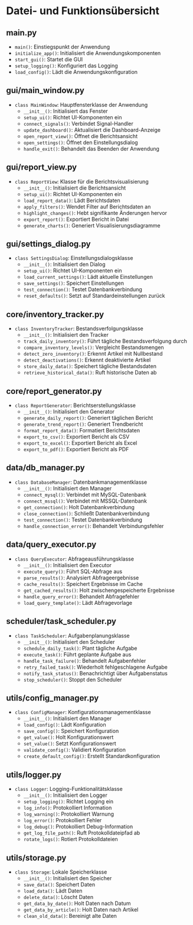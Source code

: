 # Datei- und Funktionsübersicht

## main.py
- `main()`: Einstiegspunkt der Anwendung
- `initialize_app()`: Initialisiert die Anwendungskomponenten
- `start_gui()`: Startet die GUI
- `setup_logging()`: Konfiguriert das Logging
- `load_config()`: Lädt die Anwendungskonfiguration

## gui/main_window.py
- `class MainWindow`: Hauptfensterklasse der Anwendung
  - `__init__()`: Initialisiert das Fenster
  - `setup_ui()`: Richtet UI-Komponenten ein
  - `connect_signals()`: Verbindet Signal-Handler
  - `update_dashboard()`: Aktualisiert die Dashboard-Anzeige
  - `open_report_view()`: Öffnet die Berichtsansicht
  - `open_settings()`: Öffnet den Einstellungsdialog
  - `handle_exit()`: Behandelt das Beenden der Anwendung

## gui/report_view.py
- `class ReportView`: Klasse für die Berichtsvisualisierung
  - `__init__()`: Initialisiert die Berichtsansicht
  - `setup_ui()`: Richtet UI-Komponenten ein
  - `load_report_data()`: Lädt Berichtsdaten
  - `apply_filters()`: Wendet Filter auf Berichtsdaten an
  - `highlight_changes()`: Hebt signifikante Änderungen hervor
  - `export_report()`: Exportiert Bericht in Datei
  - `generate_charts()`: Generiert Visualisierungsdiagramme

## gui/settings_dialog.py
- `class SettingsDialog`: Einstellungsdialogsklasse
  - `__init__()`: Initialisiert den Dialog
  - `setup_ui()`: Richtet UI-Komponenten ein
  - `load_current_settings()`: Lädt aktuelle Einstellungen
  - `save_settings()`: Speichert Einstellungen
  - `test_connection()`: Testet Datenbankverbindung
  - `reset_defaults()`: Setzt auf Standardeinstellungen zurück

## core/inventory_tracker.py
- `class InventoryTracker`: Bestandsverfolgungsklasse
  - `__init__()`: Initialisiert den Tracker
  - `track_daily_inventory()`: Führt tägliche Bestandsverfolgung durch
  - `compare_inventory_levels()`: Vergleicht Bestandsmengen
  - `detect_zero_inventory()`: Erkennt Artikel mit Nullbestand
  - `detect_deactivations()`: Erkennt deaktivierte Artikel
  - `store_daily_data()`: Speichert tägliche Bestandsdaten
  - `retrieve_historical_data()`: Ruft historische Daten ab

## core/report_generator.py
- `class ReportGenerator`: Berichtserstellungsklasse
  - `__init__()`: Initialisiert den Generator
  - `generate_daily_report()`: Generiert täglichen Bericht
  - `generate_trend_report()`: Generiert Trendbericht
  - `format_report_data()`: Formatiert Berichtsdaten
  - `export_to_csv()`: Exportiert Bericht als CSV
  - `export_to_excel()`: Exportiert Bericht als Excel
  - `export_to_pdf()`: Exportiert Bericht als PDF

## data/db_manager.py
- `class DatabaseManager`: Datenbankmanagementklasse
  - `__init__()`: Initialisiert den Manager
  - `connect_mysql()`: Verbindet mit MySQL-Datenbank
  - `connect_mssql()`: Verbindet mit MSSQL-Datenbank
  - `get_connection()`: Holt Datenbankverbindung
  - `close_connection()`: Schließt Datenbankverbindung
  - `test_connection()`: Testet Datenbankverbindung
  - `handle_connection_error()`: Behandelt Verbindungsfehler

## data/query_executor.py
- `class QueryExecutor`: Abfrageausführungsklasse
  - `__init__()`: Initialisiert den Executor
  - `execute_query()`: Führt SQL-Abfrage aus
  - `parse_results()`: Analysiert Abfrageergebnisse
  - `cache_results()`: Speichert Ergebnisse im Cache
  - `get_cached_results()`: Holt zwischengespeicherte Ergebnisse
  - `handle_query_error()`: Behandelt Abfragefehler
  - `load_query_template()`: Lädt Abfragevorlage

## scheduler/task_scheduler.py
- `class TaskScheduler`: Aufgabenplanungsklasse
  - `__init__()`: Initialisiert den Scheduler
  - `schedule_daily_task()`: Plant tägliche Aufgabe
  - `execute_task()`: Führt geplante Aufgabe aus
  - `handle_task_failure()`: Behandelt Aufgabenfehler
  - `retry_failed_task()`: Wiederholt fehlgeschlagene Aufgabe
  - `notify_task_status()`: Benachrichtigt über Aufgabenstatus
  - `stop_scheduler()`: Stoppt den Scheduler

## utils/config_manager.py
- `class ConfigManager`: Konfigurationsmanagementklasse
  - `__init__()`: Initialisiert den Manager
  - `load_config()`: Lädt Konfiguration
  - `save_config()`: Speichert Konfiguration
  - `get_value()`: Holt Konfigurationswert
  - `set_value()`: Setzt Konfigurationswert
  - `validate_config()`: Validiert Konfiguration
  - `create_default_config()`: Erstellt Standardkonfiguration

## utils/logger.py
- `class Logger`: Logging-Funktionalitätsklasse
  - `__init__()`: Initialisiert den Logger
  - `setup_logging()`: Richtet Logging ein
  - `log_info()`: Protokolliert Information
  - `log_warning()`: Protokolliert Warnung
  - `log_error()`: Protokolliert Fehler
  - `log_debug()`: Protokolliert Debug-Information
  - `get_log_file_path()`: Ruft Protokolldateipfad ab
  - `rotate_logs()`: Rotiert Protokolldateien

## utils/storage.py
- `class Storage`: Lokale Speicherklasse
  - `__init__()`: Initialisiert den Speicher
  - `save_data()`: Speichert Daten
  - `load_data()`: Lädt Daten
  - `delete_data()`: Löscht Daten
  - `get_data_by_date()`: Holt Daten nach Datum
  - `get_data_by_article()`: Holt Daten nach Artikel
  - `clean_old_data()`: Bereinigt alte Daten

